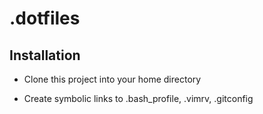 # .dotfiles

## Installation
- Clone this project into your home directory

- Create symbolic links to .bash_profile, .vimrv, .gitconfig
